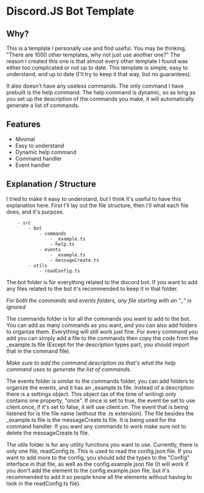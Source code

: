 # Discord.JS Bot Template
## Why?
This is a template I personally use and find useful. You may be
thinking, "There are 1000 other templates, why not just use
another one?" The reason I created this one is that almost
every other template I found was either too complicated or
not up to date. This template is simple, easy to understand,
and up to date (I'll try to keep it that way, but no guarantees).

It also doesn't have any useless commands. The only command I
have prebuilt is the help command. The help command is dynamic,
so as long as you set up the description of the commands you make,
it will automatically generate a list of commands.

## Features
- Minimal
- Easy to understand
- Dynamic help command
- Command handler
- Event handler

## Explanation / Structure
I tried to make it easy to understand, but I think it's useful
to have this explanation here. First I'll lay out the file
structure, then I'll what each file does, and it's purpose.
```
    - src
        - bot
            - commands
                - _example.ts
                - help.ts
            - events
                - _example.ts
                - messageCreate.ts
        - utils
            - readConfig.ts
```

The bot folder is for everything related to the discord bot. If
you want to add any files related to the bot it's recommended to
keep it in that folder.

*For both the commands and events folders, any file starting with
an "_" is ignored*

The commands folder is for all the commands you want to add to the
bot. You can add as many commands as you want, and you can also add
folders to organize them. Everything will still work just fine. For
every command you add you can simply add a file to the commands then
copy the code from the _example.ts file (Except for the description
types part, you should import that in the command file).

*Make sure to add the command description as that's what the help
command uses to generate the list of commands.*

The events folder is similar to the commands folder, you can
add folders to organize the events, and it has an _example.ts file.
Instead of a description there is a settings object. This object
(as of the time of writing) only contains one property, "once".
If once is set to true, the event be set to use client.once, if
it's set to false, it will use client.on. The event that is being
listened for is the file name (without the .ts extension). The
file besides the _example.ts file is the messageCreate.ts file. It
is being used for the command handler. If you want any commands to
work make sure not to delete the messageCreate.ts file.

The utils folder is for any utility functions you want to use.
Currently, there is only one file, readConfig.ts. This is used to
read the config.json file. If you want to add more to the config,
you should add the types to the "Config" interface in that file, as
well as the config.example.json file (It will work if you don't add
the element to the config.example.json file, but it's recommended
to add it so people know all the elements without having to look
in the readConfig.ts file).